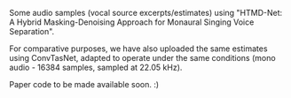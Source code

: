 Some audio samples (vocal source excerpts/estimates) using "HTMD-Net: A Hybrid Masking-Denoising Approach for Monaural Singing Voice Separation".

For comparative purposes, we have also uploaded the same estimates using ConvTasNet, adapted to operate under the same conditions (mono audio - 16384 samples, sampled at 22.05 kHz).

Paper code to be made available soon. :)
